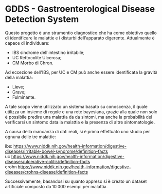 # GDDS - Gastroenterological Disease Detection System

Questo progetto è uno strumentio diagnostico che ha come obiettivo quello di identificare le malattie e i disturbi dell'apparato digerente.
Attualmente è capace di individuare:  

- IBS sindrome dell'intestino irritabile;  
- UC Rettocolite Ulcerosa;  
- CM Morbo di Chron.

Ad eccezione dell'IBS, per UC e CM può anche essere identificata la gravità della malattia:

- Lieve;
- Grave;
- Fulminante.

A tale scopo viene utilizzato un sistema basato su conoscenza, il quale utilizza un insieme di regole e una rete bayesiana, grazie alla quale non solo è possibile predire una malattia da da sintomi, ma anche la probabilità del verificarsi un sintomo data la malattia e la presenza di altre sintomatologie.

A causa della mancanza di dati reali, si è prima effettuato uno studio per ognuna delle tre malattie:

ibs: https://www.niddk.nih.gov/health-information/digestive-diseases/irritable-bowel-syndrome/definition-facts  
uc https://www.niddk.nih.gov/health-information/digestive-diseases/ulcerative-colitis/definition-facts  
crohn https://www.niddk.nih.gov/health-information/digestive-diseases/crohns-disease/definition-facts

Successivamente, basandosi su quanto appreso si è creato un dataset artificiale composto da 10.000 esempi per malattia.